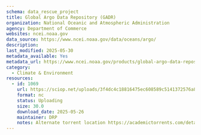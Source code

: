 ```yaml
---
schema: data_rescue_project 
title: Global Argo Data Repository (GADR)
organization: National Oceanic and Atmospheric Administration
agency: Department of Commerce
websites: ncei.noaa.gov
data_source: https://www.ncei.noaa.gov/data/oceans/argo/
description: 
last_modified: 2025-05-30
metadata_available: Yes
metadata_url: https://www.ncei.noaa.gov/products/global-argo-data-repository
category:
  - Climate & Environment 
resources:
  - id: 1069
    url: https://sciop.net/uploads/3f4dc4c18816475ec608589c5141372576a80898
    format: nc
    status: Uploading
    size: 30.0
    download_date: 2025-05-26
    maintainer: DRP
    notes: Alternate torrent location https://academictorrents.com/details/3f4dc4c18816475ec608589c5141372576a80898
---
```

